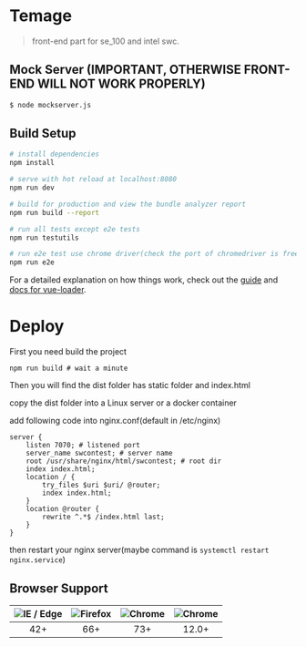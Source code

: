 # Temage

> front-end part for se_100 and intel swc.

## Mock Server (IMPORTANT, OTHERWISE FRONT-END WILL NOT WORK PROPERLY)

```bash
$ node mockserver.js
```

## Build Setup

``` bash
# install dependencies
npm install

# serve with hot reload at localhost:8080
npm run dev

# build for production and view the bundle analyzer report
npm run build --report

# run all tests except e2e tests
npm run testutils

# run e2e test use chrome driver(check the port of chromedriver is free)
npm run e2e
```

For a detailed explanation on how things work, check out the [guide](http://vuejs-templates.github.io/webpack/) and [docs for vue-loader](http://vuejs.github.io/vue-loader).

# Deploy

First you need build the project

```shell
npm run build # wait a minute
```

Then you will find the dist folder has static folder and index.html

copy the  dist folder into a Linux server or a docker container

add following code into nginx.conf(default in /etc/nginx)

```nginx
server {
	listen 7070; # listened port
	server_name swcontest; # server name
	root /usr/share/nginx/html/swcontest; # root dir
	index index.html;
	location / {
		try_files $uri $uri/ @router;
		index index.html;
	}
	location @router {
		rewrite ^.*$ /index.html last;
	}
}
```

then restart your nginx server(maybe command is `systemctl restart nginx.service`)

## Browser Support

| ![IE / Edge](https://raw.githubusercontent.com/godban/browsers-support-badges/master/src/images/edge.png) | ![Firefox](https://raw.githubusercontent.com/godban/browsers-support-badges/master/src/images/firefox.png) | ![Chrome](https://raw.githubusercontent.com/godban/browsers-support-badges/master/src/images/chrome.png) | ![Chrome](https://raw.githubusercontent.com/godban/browsers-support-badges/master/src/images/safari.png) |
| :----------------------------------------------------------: | :----------------------------------------------------------: | :----------------------------------------------------------: | :----------------------------------------------------------: |
|                             42+                              |                             66+                              |                             73+                              |                            12.0+                             |

